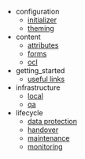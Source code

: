   - configuration
    - [initializer](/configuration/initializer.md)
    - [theming](/configuration/theming.md)
  - content
    - [attributes](/content/attributes.md)
    - [forms](/content/forms.md)
    - [ocl](/content/ocl.md)
  - getting_started
    - [useful links](/getting_started/useful-links.md)
  - infrastructure
    - [local](/infrastructure/local.md)
    - [qa](/infrastructure/qa.md)
  - lifecycle
    - [data protection](/lifecycle/data-protection.md)
    - [handover](/lifecycle/handover.md)
    - [maintenance](/lifecycle/maintenance.md)
    - [monitoring](/lifecycle/monitoring.md)